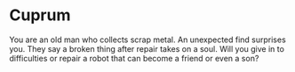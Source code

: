 # Cuprum
You are an old man who collects scrap metal. An unexpected find surprises you. They say a broken thing after repair takes on a soul. Will you give in to difficulties or repair a robot that can become a friend or even a son?
